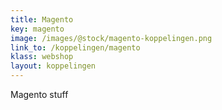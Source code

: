 ```yaml
---
title: Magento
key: magento
image: /images/@stock/magento-koppelingen.png
link_to: /koppelingen/magento
klass: webshop
layout: koppelingen
---
```


Magento stuff